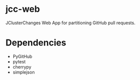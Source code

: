 # jcc-web
JClusterChanges Web App for partitioning GitHub pull requests.

# Dependencies
- PyGitHub
- pytest
- cherrypy
- simplejson
